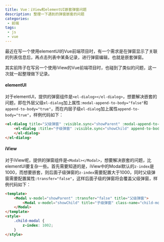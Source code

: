 ```yaml
---
title: Vue：iView和elementUI嵌套弹窗问题
description: 整理一下遇到的弹窗嵌套的问题
categories:
 - 前端
tags:
 - js
 - vue
---
```



最近在写一个使用elementUI的Vue前端项目时，有一个需求是在弹窗显示了关联的列表信息后，再点击列表中某条记录，进行弹窗编辑，也就是嵌套弹窗。

其实前阵子在写另一个使用iView的Vue前端项目时，也碰到了类似的问题，这一次就一起整理做下记录。


#### elementUI

对于elementUI，提供的弹窗组件是`<el-dialog></el-dialog>`，想要解决嵌套的问题，即在外层父级`el-dialog`加上属性`:modal-append-to-body="false"`和`append-to-body="true"`，而在内层子级`el-dialog`加上属性`append-to-body="true"`，样例代码如下：


```html
<el-dialog title="父级弹窗" :visible.sync="showParent" :modal-append-to-body="false" append-to-body>
    <el-dialog :title="子级弹窗" :visible.sync="showChild" append-to-body>
    </el-dialog>
</el-dialog>
```


#### iView

对于iView呢，提供的弹窗组件是`<Modal></Modal>`，想要解决嵌套的问题，比elementUI要复杂一些。首先需要知道的是，iView中的Modal默认的`z-index`是1000，而想要嵌套，则后面子级弹窗的`z-index`需要配置大于1000，同时父级弹窗需要配置属性`:transfer="false"`，这样后面子级的弹窗将会覆盖父级弹窗，样例代码如下：


```html
<template>
    <Modal v-model="showParent" :transfer="false" title="父级弹窗">
        <Modal v-model="showChild" title="子级弹窗" class-name="child-modal"></Modal>
    </Modal>
</template>
<style>
    .child-modal {
        z-index: 1002;
    }
</style>
```